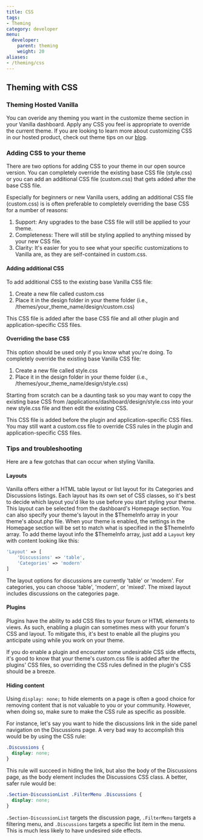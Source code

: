```yaml
---
title: CSS
tags:
- Theming
category: developer
menu:
  developer:
    parent: theming
    weight: 20
aliases:
- /theming/css
---
```

## Theming with CSS

### Theming Hosted Vanilla
You can overide any theming you want in the customize theme section in your Vanilla dashboard. Apply any CSS you feel is appropriate to override the current theme. If you are looking to learn more about customizing CSS in our hosted product, check out theme tips on our [blog](https://blog.vanillaforums.com/tag/fridaytips/).

### Adding CSS to your theme

There are two options for adding CSS to your theme in our open source version. You can completely override the existing base CSS file (style.css) or you can add an additional CSS file (custom.css) that gets added after the base CSS file.

Especially for beginners or new Vanilla users, adding an additional CSS file (custom.css) is is often preferable to completely overriding the base CSS for a number of reasons:

1. Support: Any upgrades to the base CSS file will still be applied to your theme.
2. Completeness: There will still be styling applied to anything missed by your new CSS file.
3. Clarity: It's easier for you to see what your specific customizations to Vanilla are, as they are self-contained in custom.css.

#### Adding additional CSS

To add additional CSS to the existing base Vanilla CSS file:

1. Create a new file called custom.css
2. Place it in the design folder in your theme folder (i.e., /themes/your_theme_name/design/custom.css)

This CSS file is added after the base CSS file and all other plugin and application-specific CSS files.

#### Overriding the base CSS

This option should be used only if you know what you're doing. To completely override the existing base Vanilla CSS file:

1. Create a new file called style.css
2. Place it in the design folder in your theme folder (i.e., /themes/your_theme_name/design/style.css)

Starting from scratch can be a daunting task so you may want to copy the existing base CSS from /applications/dashboard/design/style.css into your new style.css file and then edit the existing CSS.

This CSS file is added before the plugin and application-specific CSS files. You may still want a custom.css file to override CSS rules in the plugin and application-specific CSS files.

### Tips and troubleshooting

Here are a few gotchas that can occur when styling Vanilla.

#### Layouts

Vanilla offers either a HTML table layout or list layout for its Categories and Discussions listings. Each layout has its own set of CSS classes, so it's best to decide which layout you'd like to use before you start styling your theme. This layout can be selected from the dashboard's Homepage section. You can also specify your theme's layout in the $ThemeInfo array in your theme's about.php file. When your theme is enabled, the settings in the Homepage section will be set to match what is specified in the $ThemeInfo array. To add theme layout info the $ThemeInfo array, just add a `Layout` key with content looking like this:
```php
'Layout' => [
    'Discussions' => 'table',
    'Categories' => 'modern'
]
```
The layout options for discussions are currently 'table' or 'modern'. For categories, you can choose 'table', 'modern', or 'mixed'. The mixed layout includes discussions on the categories page.

#### Plugins

Plugins have the ability to add CSS files to your forum or HTML elements to views. As such, enabling a plugin can sometimes mess with your forum's CSS and layout. To mitigate this, it's best to enable all the plugins you anticipate using while you work on your theme.

If you do enable a plugin and encounter some undesirable CSS side effects, it's good to know that your theme's custom.css file is added after the plugins' CSS files, so overriding the CSS rules defined in the plugin's CSS should be a breeze.

#### Hiding content

Using `display: none;` to hide elements on a page is often a good choice for removing content that is not valuable to you or your community. However, when doing so, make sure to make the CSS rule as specific as possible.

For instance, let's say you want to hide the discussions link in the side panel navigation on the Discussions page. A very bad way to accomplish this would be by using the CSS rule:

```css
.Discussions {
  display: none;
}
```
This rule will succeed in hiding the link, but also the body of the Discussions page, as the body element includes the Discussions CSS class. A better, safer rule would be:

```css
.Section-DiscussionList .FilterMenu .Discussions {
  display: none;
}
```

`.Section-DiscussionList` targets the discussion page, `.FilterMenu` targets a filtering menu, and `.Discussions` targets a specific list item in the menu. This is much less likely to have undesired side effects.
